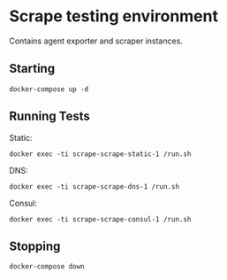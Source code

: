 # Scrape testing environment

Contains agent exporter and scraper instances.

## Starting

```
docker-compose up -d
```

## Running Tests

Static:

```
docker exec -ti scrape-scrape-static-1 /run.sh
```

DNS:

```
docker exec -ti scrape-scrape-dns-1 /run.sh
```

Consul:

```
docker exec -ti scrape-scrape-consul-1 /run.sh
```


## Stopping

```
docker-compose down
```
